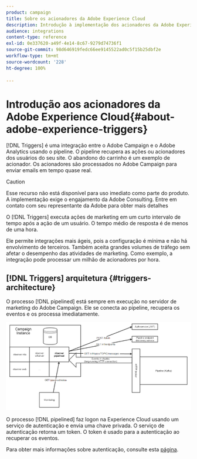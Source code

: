 ```yaml
---
product: campaign
title: Sobre os acionadores da Adobe Experience Cloud
description: Introdução à implementação dos acionadores da Adobe Experience Cloud
audience: integrations
content-type: reference
exl-id: 0e337620-a49f-4e14-8c67-9279d74736f1
source-git-commit: 98d646919fedc66ee9145522ad0c5f15b25dbf2e
workflow-type: tm+mt
source-wordcount: '228'
ht-degree: 100%

---
```


# Introdução aos acionadores da Adobe Experience Cloud{#about-adobe-experience-triggers}

[!DNL Triggers] é uma integração entre o Adobe Campaign e o Adobe Analytics usando o pipeline. O pipeline recupera as ações ou acionadores dos usuários do seu site. O abandono do carrinho é um exemplo de acionador. Os acionadores são processados no Adobe Campaign para enviar emails em tempo quase real.

>[!CAUTION]
>
>Esse recurso não está disponível para uso imediato como parte do produto. A implementação exige o engajamento da Adobe Consulting. Entre em contato com seu representante da Adobe para obter mais detalhes

O [!DNL Triggers] executa ações de marketing em um curto intervalo de tempo após a ação de um usuário. O tempo médio de resposta é de menos de uma hora.

Ele permite integrações mais ágeis, pois a configuração é mínima e não há envolvimento de terceiros.
Também aceita grandes volumes de tráfego sem afetar o desempenho das atividades de marketing. Como exemplo, a integração pode processar um milhão de acionadores por hora.

## [!DNL Triggers] arquitetura {#triggers-architecture}

O processo [!DNL pipelined] está sempre em execução no servidor de marketing do Adobe Campaign. Ele se conecta ao pipeline, recupera os eventos e os processa imediatamente.

![](assets/triggers_2.png)

O processo [!DNL pipelined] faz logon na Experience Cloud usando um serviço de autenticação e envia uma chave privada. O serviço de autenticação retorna um token. O token é usado para a autenticação ao recuperar os eventos.

Para obter mais informações sobre autenticação, consulte esta [página](../../integrations/using/configuring-adobe-io.md).
